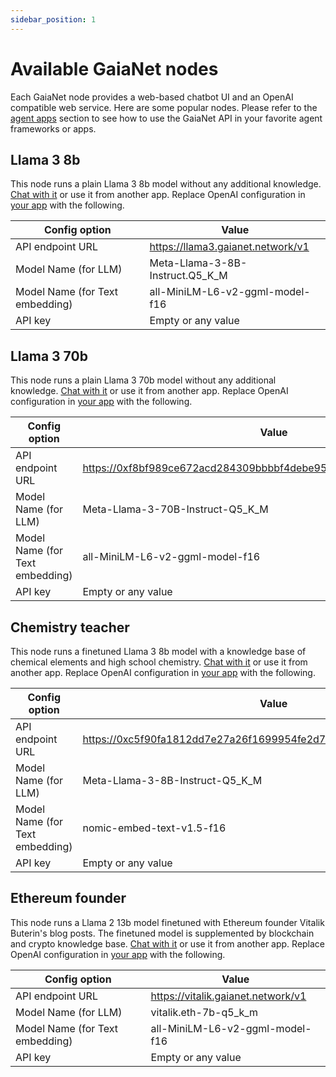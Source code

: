 ```yaml
---
sidebar_position: 1
---
```


# Available GaiaNet nodes

Each GaiaNet node provides a web-based chatbot UI and an OpenAI compatible web service.
Here are some popular nodes. Please refer to the [agent apps](apps) section to see how
to use the GaiaNet API in your favorite agent frameworks or apps.

## Llama 3 8b

This node runs a plain Llama 3 8b model without any additional knowledge. 
[Chat with it](https://llama3.gaianet.network/chatbot-ui/index.html) or use it from another app. Replace OpenAI configuration in [your app](apps) with the following.

|Config option | Value |
|-----|--------|
| API endpoint URL | https://llama3.gaianet.network/v1 |
| Model Name (for LLM) | Meta-Llama-3-8B-Instruct.Q5_K_M |
| Model Name (for Text embedding) | all-MiniLM-L6-v2-ggml-model-f16 |
| API key | Empty or any value |


## Llama 3 70b

This node runs a plain Llama 3 70b model without any additional knowledge. 
[Chat with it](https://0xf8bf989ce672acd284309bbbbf4debe95975ea77.gaianet.network/chatbot-ui/index.html) or use it from another app. Replace OpenAI configuration in [your app](apps) with the following.

|Config option | Value |
|-----|--------|
| API endpoint URL | https://0xf8bf989ce672acd284309bbbbf4debe95975ea77.gaianet.network/v1 |
| Model Name (for LLM) | Meta-Llama-3-70B-Instruct-Q5_K_M |
| Model Name (for Text embedding) | all-MiniLM-L6-v2-ggml-model-f16 |
| API key | Empty or any value |

## Chemistry teacher

This node runs a finetuned Llama 3 8b model with a knowledge base of chemical elements and high school chemistry.
[Chat with it](https://0xc5f90fa1812dd7e27a26f1699954fe2d72e72299.gaianet.network/chatbot-ui/index.html) or use it from another app. Replace OpenAI configuration in [your app](apps) with the following.

|Config option | Value |
|-----|--------|
| API endpoint URL | https://0xc5f90fa1812dd7e27a26f1699954fe2d72e72299.gaianet.network/v1 |
| Model Name (for LLM) | Meta-Llama-3-8B-Instruct-Q5_K_M |
| Model Name (for Text embedding) | nomic-embed-text-v1.5-f16 |
| API key | Empty or any value |


## Ethereum founder

This node runs a Llama 2 13b model finetuned with Ethereum founder Vitalik Buterin's blog posts. The finetuned model is supplemented by blockchain and crypto knowledge base.
[Chat with it](https://vitalik.gaianet.network/chatbot-ui/index.html) or use it from another app. Replace OpenAI configuration in [your app](apps) with the following.

|Config option | Value |
|-----|--------|
| API endpoint URL | https://vitalik.gaianet.network/v1 |
| Model Name (for LLM) | vitalik.eth-7b-q5_k_m |
| Model Name (for Text embedding) | all-MiniLM-L6-v2-ggml-model-f16 |
| API key | Empty or any value |

